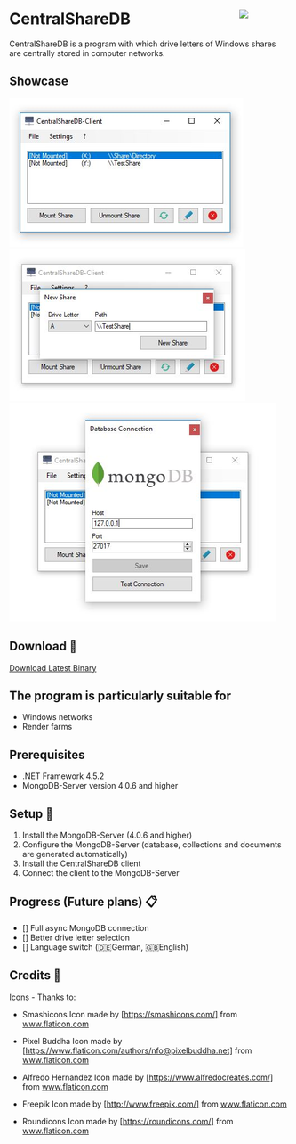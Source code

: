 # CentralShareDB <img src="https://github.com/laurence-trippen/CentralShareDB/blob/master/Preview/favicon.ico" align="right" width="90">
CentralShareDB is a program with which drive letters of Windows 
shares are centrally stored in computer networks.

## Showcase
![](https://github.com/laurence-trippen/CentralShareDB/blob/master/Preview/csdb-main.JPG?raw=true)
![](https://github.com/laurence-trippen/CentralShareDB/blob/master/Preview/csdb-new-share.JPG?raw=true)
![](https://github.com/laurence-trippen/CentralShareDB/blob/master/Preview/csdb-new-connection.JPG?raw=true)

## Download :floppy_disk:

[Download Latest Binary](https://github.com/laurence-trippen/CentralShareDB/releases/latest)

## The program is particularly suitable for

* Windows networks
* Render farms

## Prerequisites

* .NET Framework 4.5.2
* MongoDB-Server version 4.0.6 and higher

## Setup :hammer:

1. Install the MongoDB-Server (4.0.6 and higher)
2. Configure the MongoDB-Server (database, collections and documents are generated automatically)
3. Install the CentralShareDB client
4. Connect the client to the MongoDB-Server

## Progress (Future plans) :clipboard:

* [] Full async MongoDB connection
* [] Better drive letter selection
* [] Language switch (:de:German, :gb:English)

## Credits :star2:

Icons - Thanks to:

* Smashicons
Icon made by [https://smashicons.com/] from www.flaticon.com

* Pixel Buddha
Icon made by [https://www.flaticon.com/authors/nfo@pixelbuddha.net] from www.flaticon.com

* Alfredo Hernandez
Icon made by [https://www.alfredocreates.com/] from www.flaticon.com

* Freepik
Icon made by [http://www.freepik.com/] from www.flaticon.com

* Roundicons
Icon made by [https://roundicons.com/] from www.flaticon.com
